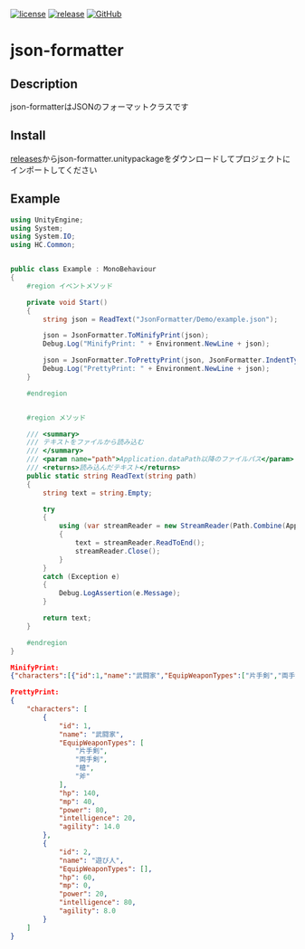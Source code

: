[![license](https://img.shields.io/github/license/karashinasou/json-formatter.svg?style=flat-square)](https://github.com/karashinasou/json-formatter/blob/master/LICENSE)
[![release](https://img.shields.io/github/release/karashinasou/json-formatter.svg?style=flat-square)](https://github.com/karashinasou/json-formatter/releases)
[![GitHub](https://img.shields.io/github/followers/karashinasou.svg?label=@karashinasou&style=social)](https://github.com/karashinasou)

# json-formatter

## Description

json-formatterはJSONのフォーマットクラスです

## Install

[releases](https://github.com/tomoriaki/json-formatter/releases)からjson-formatter.unitypackageをダウンロードしてプロジェクトにインポートしてください

## Example

```csharp
using UnityEngine;
using System;
using System.IO;
using HC.Common;


public class Example : MonoBehaviour
{
    #region イベントメソッド

    private void Start()
    {
        string json = ReadText("JsonFormatter/Demo/example.json");

        json = JsonFormatter.ToMinifyPrint(json);
        Debug.Log("MinifyPrint: " + Environment.NewLine + json);

        json = JsonFormatter.ToPrettyPrint(json, JsonFormatter.IndentType.Space);
        Debug.Log("PrettyPrint: " + Environment.NewLine + json);
    }

    #endregion


    #region メソッド

    /// <summary>
    /// テキストをファイルから読み込む
    /// </summary>
    /// <param name="path">Application.dataPath以降のファイルパス</param>
    /// <returns>読み込んだテキスト</returns>
    public static string ReadText(string path)
    {
        string text = string.Empty;

        try
        {
            using (var streamReader = new StreamReader(Path.Combine(Application.dataPath, path)))
            {
                text = streamReader.ReadToEnd();
                streamReader.Close();
            }
        }
        catch (Exception e)
        {
            Debug.LogAssertion(e.Message);
        }

        return text;
    }

    #endregion
}
```

```json
MinifyPrint: 
{"characters":[{"id":1,"name":"武闘家","EquipWeaponTypes":["片手剣","両手剣","槍","斧"],"hp":140,"mp":40,"power":80,"intelligence":20,"agility":14.0},{"id":2,"name":"遊び人","EquipWeaponTypes":[],"hp":60,"mp":0,"power":20,"intelligence":80,"agility":8.0}]}
```

```json
PrettyPrint: 
{
    "characters": [
        {
            "id": 1,
            "name": "武闘家",
            "EquipWeaponTypes": [
                "片手剣",
                "両手剣",
                "槍",
                "斧"
            ],
            "hp": 140,
            "mp": 40,
            "power": 80,
            "intelligence": 20,
            "agility": 14.0
        },
        {
            "id": 2,
            "name": "遊び人",
            "EquipWeaponTypes": [],
            "hp": 60,
            "mp": 0,
            "power": 20,
            "intelligence": 80,
            "agility": 8.0
        }
    ]
}
```
